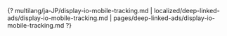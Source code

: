 {? multilang/ja-JP/display-io-mobile-tracking.md | localized/deep-linked-ads/display-io-mobile-tracking.md | pages/deep-linked-ads/display-io-mobile-tracking.md ?}

